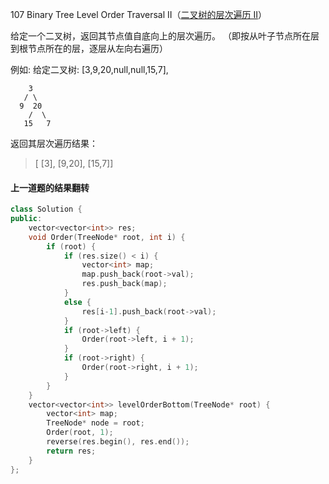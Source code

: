 107  Binary Tree Level Order Traversal II（[二叉树的层次遍历 II](https://leetcode-cn.com/problems/Binary-Tree-Level-Order-Traversal-ii/)）

给定一个二叉树，返回其节点值自底向上的层次遍历。 （即按从叶子节点所在层到根节点所在的层，逐层从左向右遍历）

例如:
给定二叉树: [3,9,20,null,null,15,7],

```
    3
   / \
  9  20
    /  \
   15   7
```

返回其层次遍历结果：

> [ [3],
>   [9,20],
>   [15,7]]

#### 上一道题的结果翻转

```C++
class Solution {
public:
    vector<vector<int>> res;
    void Order(TreeNode* root, int i) {
        if (root) {
            if (res.size() < i) {
                vector<int> map;
                map.push_back(root->val);
                res.push_back(map); 
            }
            else {
                res[i-1].push_back(root->val);
            }
            if (root->left) {
                Order(root->left, i + 1);
            }
            if (root->right) {
                Order(root->right, i + 1);
            }
        }
    }
    vector<vector<int>> levelOrderBottom(TreeNode* root) {
        vector<int> map;
        TreeNode* node = root;
        Order(root, 1);
        reverse(res.begin(), res.end());
        return res;
    } 
};
```

